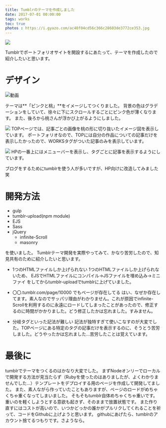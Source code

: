 ```yaml
---
title: Tumblrのテーマを作成しました
date: 2017-07-01 00:00:00
tags: works
toc: true
photos : https://i.gyazo.com/ac40f04cd56c366c28603de3772ce353.jpg
---
```

![](https://i.gyazo.com/f9486b301fe19997f152dfcf730cb9ee.jpg)

Tumblrでポートフォリオサイトを開設するにあたって、テーマを作成したので紹介したいと思います。

# デザイン
![動画](https://gyazo.com/c21423e25bc859a3656355c23a2b4243.gif)

テーマは**「ピンクと桃」**をイメージしてつくりました。
背景の色はグラデーションをしていて、徐々に下にスクロールするごとにピンク色が薄くなります。
また、後ろから桃さんが浮かび上がるようにしました。

![](https://i.gyazo.com/ac40f04cd56c366c28603de3772ce353.jpg)
TOPページでは、記事ごとの画像を桃の形に切り抜いたイメージ図を表示しています。
ポートフォリオなので、TOPには自分の作品についての記事だけを表示したかったので、WORKSタグがついた記事のみを表示しています。

![](https://i.gyazo.com/2ec955975c344024d9b4e246fd0ef3d2.png)
HPの一番上にはメニューバーを表示し、タグごとに記事を表示するようにしています。

ブログをするためにtumblrを使う人が多いですが、HP向けに改造してみました笑

# 開発方法
- gulp
- tumblr-upload(npm module)
- EJS
- Sass
- jQuery
  - infinite-Scroll
  - masonry

を使いました。
Tumblrテーマ開発を実際やってみて、かなり苦労したので、知見共有のために紹介したいと思います。

* 1つのHTMLファイルしか上げられない
1つのHTMLファイルしか上げられないため、
EJSでHTMLファイルにコンパイル→JSファイルを埋め込み→ミニファイ
をしてからtumblr-uploadでtumblrに上げていました。

* 〇〇.tumblr.com/page/10000 でもページが存在してる
はい、なぜか存在してます。素人なのでサッパリ理由がわかりません。これが原因でinfinite-Scrollを利用するのに永遠にロードしてしまったことがあったので、修正するのに時間がかかりました。どう修正したかは忘れました。すみません。

* 分岐タグといった記法が難しい
記法が独特すぎて使いこなすのが大変でした。TOPページにある特定のタグの記事だけを表示するのに、そうとう苦労しました。どうやったかは忘れました…苦労したことは覚えています。

# 最後に

tumblrでテーマをつくるのはかなり大変でした。
まずNodeオンリーでローカルで開発する方法が見当たらず（Rubyを使ったのはありましたが、よくわかりませんでした…）テンプレートをデプロイする用のページを作成して開発してました。
また、素人ながら作っていたこともありますが、ページのロードがめちゃくちゃ重くなってしまいました。
そもそもtumblr自体めちゃくちゃ重いです。
重いのを軽くしようとする意欲も起きず、そのままで放置状態です。
また作り直すにはコストが高いので、いつかどっかの誰かがプルリクしてくれることを祈って、コードをGithubに上げようと思います。
githubにあげたら、tumblrのアカウント捨てるつもりです。さようなら。